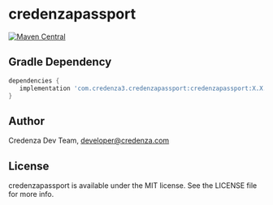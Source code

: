 # credenzapassport

[![Maven Central](https://maven-badges.herokuapp.com/maven-central/com.credenza3.credenzapassport/credenzapassport/badge.svg?style=flat)](https://maven-badges.herokuapp.com/maven-central/com.credenza3.credenzapassport/credenzapassport)

## Gradle Dependency

 ``` gradle
dependencies {
    implementation 'com.credenza3.credenzapassport:credenzapassport:X.X.X'
 }
 ```

## Author

Credenza Dev Team, developer@credenza.com

## License

credenzapassport is available under the MIT license. See the LICENSE file for more info.
